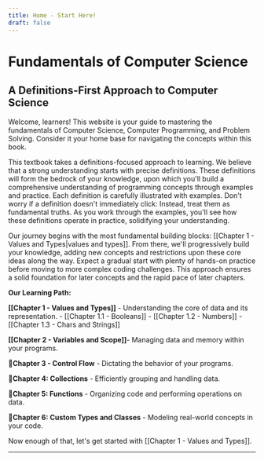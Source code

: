```yaml
---
title: Home - Start Here!
draft: false
---
```


# Fundamentals of Computer Science

## A Definitions-First Approach to Computer Science

Welcome, learners! This website is your guide to mastering the fundamentals of Computer Science, Computer Programming, and Problem Solving. Consider it your home base for navigating the concepts within this book.

This textbook takes a definitions-focused approach to learning. We believe that a strong understanding starts with precise definitions. These definitions will form the bedrock of your knowledge, upon which you'll build a comprehensive understanding of programming concepts through examples and practice. Each definition is carefully illustrated with examples. Don't worry if a definition doesn't immediately click: Instead, treat them as fundamental truths. As you work through the examples, you'll see how these definitions operate in practice, solidifying your understanding.

Our journey begins with the most fundamental building blocks: [[Chapter 1 - Values and Types|values and types]]. From there, we'll progressively build your knowledge, adding new concepts and restrictions upon these core ideas along the way. Expect a gradual start with plenty of hands-on practice before moving to more complex coding challenges. This approach ensures a solid foundation for later concepts and the rapid pace of later chapters.

**Our Learning Path:**

**[[Chapter 1 - Values and Types]]** - Understanding the core of data and its representation.
	- [[Chapter 1.1 - Booleans]]
	- [[Chapter 1.2 - Numbers]]
	- [[Chapter 1.3 - Chars and Strings]]

**[[Chapter 2 - Variables and Scope]]**- Managing data and memory within your programs.

**🚧Chapter 3 - Control Flow** - Dictating the behavior of your programs.

**🚧Chapter 4: Collections** - Efficiently grouping and handling data.

**🚧Chapter 5: Functions** - Organizing code and performing operations on data.

**🚧Chapter 6: Custom Types and Classes** - Modeling real-world concepts in your code.

Now enough of that, let's get started with [[Chapter 1 - Values and Types]].


---
